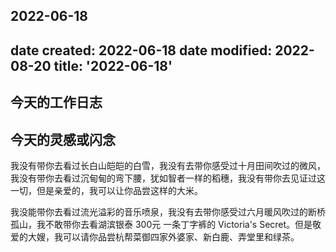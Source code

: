 2022-06-18
---
date created: 2022-06-18
date modified: 2022-08-20
title: '2022-06-18'
---

## 今天的工作日志

## 今天的灵感或闪念

我没有带你去看过长白山皑皑的白雪，我没有去带你感受过十月田间吹过的微风，我没有带你去看过沉甸甸的弯下腰，犹如智者一样的稻穗，我没有带你去见证过这一切，但是亲爱的，我可以让你品尝这样的大米。

我没能带你去看过流光溢彩的音乐喷泉，我没有去带你感受过六月暖风吹过的断桥孤山，我不敢带你去看湖滨银泰 300元 一条丁字裤的 Victoria's Secret。但是敬爱的大嫂，我可以请你品尝杭帮菜御四家外婆家、新白鹿、弄堂里和绿茶。

